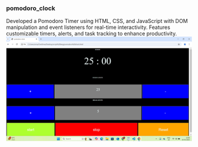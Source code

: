 ### pomodoro_clock
Developed a Pomodoro Timer using HTML, CSS, and JavaScript with DOM manipulation and event listeners for real-time interactivity. Features customizable timers, alerts, and task tracking to enhance productivity.
![image alt](https://github.com/Srividhya202/-pomodoro_clock/blob/853b81a97fa43bd5c8dcb0564803117728a99e07/output%20screenshot.png)
